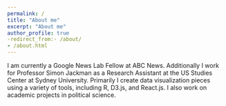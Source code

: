 ```yaml
---
permalink: /
title: "About me"
excerpt: "About me"
author_profile: true
-redirect_from:- /about/
- /about.html
---
```



I am currently a Google News Lab Fellow at ABC News. Additionally I work for Professor Simon Jackman as a Research Assistant at the US Studies Center at Sydney University. Primarily I create data visualization pieces using a variety of tools, including R, D3.js, and React.js. I also work on academic projects in political science. 

